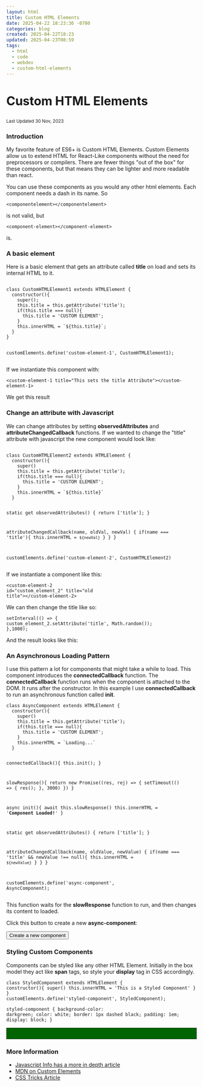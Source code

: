 ```yaml
---
layout: html
title: Custom HTML Elements
date: 2025-04-22 18:23:36 -0700
categories: blog
created: 2025-04-22T18:23
updated: 2025-04-23T08:59
tags:
  - html
  - code
  - webdev
  - custom-html-elements
---
```



  <div id="border">
    <div class="grid-container">
      <article class="two-up">
        <h2 style="font-size: 24pt;">Custom HTML Elements</h2>
        <p><small>Last Updated 30 Nov, 2023</small></p>
        <h3>Introduction</h3>
        <p>My favorite feature of ES6+ is Custom HTML Elements. Custom Elements allow us to extend HTML for React-Like components without the need for preprocessors or compilers. There are fewer things "out of the box" for these components, but that means they can be lighter and more readable than react.</p>
        <p>You can use these components as you would any other html elements. Each component needs a dash in its name. So </p>
        <pre><code>&lt;componentelement&gt;&lt;/componentelement&gt;</code></pre>
        <p> is not valid, but</p>
        <pre><code>&lt;component-element&gt;&lt;/component-element&gt;</code></pre>
        <p>is.</p>
      </article>
      <article>
        <h3>A basic element</h3>
        <p>Here is a basic element that gets an attribute called <b>title</b> on load and sets its internal HTML to it.</p>
      </article>
      <article>
        <pre><code>
class CustomHTMLElement1 extends HTMLElement {
  constructor(){
    super();
    this.title = this.getAttribute('title');
    if(this.title === null){
      this.title = 'CUSTOM ELEMENT';
    } 
    this.innerHTML = `${this.title}`;
  }
}

customElements.define('custom-element-1', CustomHTMLElement1);
</code></pre>
        <script type="module">
          class CustomHTMLElement1 extends HTMLElement {
  constructor(){
    super()
    this.title = this.getAttribute('title');
    if(this.title === null){
      this.title = 'CUSTOM ELEMENT';
    } 

    this.innerHTML = `${this.title}`
  }
}

customElements.define('custom-element-1', CustomHTMLElement1)

</script>
      </article>
      <article class="two-up">
        <p>
          If we instantiate this component with:</p>
        <pre><code>&lt;custom-element-1 title=&quot;This sets the title Attribute&quot;&gt;&lt;/custom-element-1&gt;</code></pre>
        <p>We get this result</p>
        <p class="block">
          <custom-element-1 title="This sets the title Attribute"></custom-element-1>
        </p>
      </article>
      <article>
        <h3>Change an attribute with Javascript</h3>
        <p>
          We can change attributes by setting <b>observedAttributes</b> and <b>attributeChangedCallback</b> functions. If we wanted to change the "title" attribute with javascript the new component would look like:
        </p>
      </article>
      <article>
        <pre><code>    
class CustomHTMLElement2 extends HTMLElement {
  constructor(){
    super()
    this.title = this.getAttribute('title');
    if(this.title === null){
      this.title = 'CUSTOM ELEMENT';
    } 
    this.innerHTML = `${this.title}`
  }

  static get observedAttributes() {
    return ['title'];
  }

  attributeChangedCallback(name, oldVal, newVal) {
    if(name === 'title'){
      this.innerHTML = `${newVal}`
    }
  }
}

customElements.define('custom-element-2', CustomHTMLElement2)
</code></pre>
      </article>
      <article class="two-up">
        <p>If we instantiate a component like this: </p>
        <pre><code>&lt;custom-element-2 id=&quot;custom_element_2&quot; title=&quot;old title&quot;&gt;&lt;/custom-element-2&gt;</code></pre>
        <p>We can then change the title like so:</p>
        <pre><code>setInterval(() => {
  custom_element_2.setAttribute('title', Math.random());
},1000);</code></pre>
        <p>And the result looks like this:</p>
        <p class="block">
          <script type="module">
            class CustomHTMLElement2 extends HTMLElement {
  constructor(){
    super()
    this.title = this.getAttribute('title');
    if(this.title === null){
      this.title = 'CUSTOM ELEMENT';
    } 

    this.innerHTML = `${this.title}`
  }

  static get observedAttributes() {
    return ['title'];
  }

  attributeChangedCallback(name, oldValue, newValue) {
    if(name === 'title' && newValue !== null){
      this.innerHTML = `${newValue}`
    }
  }
}

customElements.define('custom-element-2', CustomHTMLElement2);

</script>
          <custom-element-2 id="custom_element_2" title="old title"></custom-element-2>
        </p>
        <script>
          setInterval(() => {
  custom_element_2.setAttribute('title', Math.random());
},1000);
</script>
      </article>
      <article>
        <h3>An Asynchronous Loading Pattern</h3>
        <p>I use this pattern a lot for components that might take a while to load. This component introduces the <b>connectedCallback</b> function. The <b>connectedCallback</b> function runs when the component is attached to the DOM. It runs after the constructor. In this example I use <b>connectedCallback</b> to run an asynchronous function called <b>init</b>. </p>
      </article>
      <article>
        <pre><code>class AsyncComponent extends HTMLElement {
  constructor(){
    super()
    this.title = this.getAttribute('title');
    if(this.title === null){
      this.title = 'CUSTOM ELEMENT';
    } 
    this.innerHTML = `Loading...`
  }

  connectedCallback(){
    this.init();
  }

  slowResponse(){
    return new Promise((res, rej) => {
      setTimeout(() => {
            res();
      }, 3000)
    })
  }

  async init(){
    await this.slowResponse()
    this.innerHTML = '<b>Component Loaded!</b>'
  }

  static get observedAttributes() {
    return ['title'];
  }

  attributeChangedCallback(name, oldValue, newValue) {
    if(name === 'title' && newValue !== null){
      this.innerHTML = `${newValue}`
    }
  }
}

customElements.define('async-component', AsyncComponent);</code></pre>
      </article>
      <article class="two-up">
        <script type="module">
          class AsyncComponent extends HTMLElement {
  constructor(){
    super()
    this.title = this.getAttribute('title');
    if(this.title === null){
      this.title = 'CUSTOM ELEMENT';
    } 
    this.innerHTML = `Loading...`
  }

  connectedCallback(){
    this.init();
  }

  slowResponse(){
    return new Promise((res, rej) => {
      setTimeout(() => {
            res();
      }, 3000)
    })
  }

  async init(){
    await this.slowResponse()
    this.innerHTML = '<b>Component Loaded!</b>'
  }

  static get observedAttributes() {
    return ['title'];
  }

  attributeChangedCallback(name, oldValue, newValue) {
    if(name === 'title' && newValue !== null){
      this.innerHTML = `${newValue}`
    }
  }
}

customElements.define('async-component', AsyncComponent);
</script>
        <p>This function waits for the <b>slowResponse</b> function to run, and then changes its content to loaded.</p>
        <div class="block">
          <p id="new_component_container"></p>
          <p>Click this button to create a new <b>async-component</b>:</p>
          <p><button id="new_component">Create a new component</button></p>
        </div>
        <style>
          async-component {
    display: block;
    margin-bottom: 1em;
  }
</style>
        <script type="module">
          new_component.addEventListener('click', function() {
    const new_async_component = document.createElement("div");
    new_async_component.innerHTML = '<async-component></async-component>'
    console.log(new_component_container, new_async_component);
    new_component_container.appendChild(new_async_component);
  })
</script>
      </article>
      <article>
        <h3>Styling Custom Components</h3>
        <p>Components can be styled like any other HTML Element. Initially in the box model they act like <strong>span</strong> tags, so style your <strong>display</strong> tag in CSS accordingly. </p>
      </article>
      <article>
        <pre><code>class StyledComponent extends HTMLElement {
  constructor(){
    super()
    this.innerHTML = 'This is a Styled Component'
  }
}
customElements.define('styled-component', StyledComponent);</code></pre>
        <pre><code class="lang-CSS">styled-component {
  background-color: darkgreen;
  color: white; 
  border: 1px dashed black;
  padding: 1em;
  display: block;
}</code></pre>
      </article>
      <article class="two-up">
        <script type="module">
          class StyledComponent extends HTMLElement {
  constructor(){
    super()
    this.innerHTML = 'This is a Styled Component'
  }
}

customElements.define('styled-component', StyledComponent);
  </script>
        <style>
        styled-component {
          background-color: darkgreen;
          color: white;
          border: 1px dashed black;
          padding: 1em;
          display: block;
          margin-bottom: 1em;
        }
        </style>
        <p class="block">
          <styled-component></styled-component>
        </p>
      </article>
      <article class="two-up">
        <h3>More Information</h3>
        <ul>
          <li><a href="https://javascript.info/custom-elements">Javascript Info has a more in depth article</a></li>
          <li><a href="https://developer.mozilla.org/en-US/docs/Web/API/Web_Components/Using_custom_elements">MDN on Custom Elements</a></li>
          <li><a href="https://css-tricks.com/creating-a-custom-element-from-scratch/">CSS Tricks Article</a></li>
        </ul>
      </article>
    </div>
  </div>
